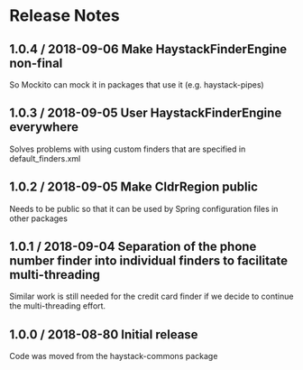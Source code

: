 # Release Notes

## 1.0.4 / 2018-09-06 Make HaystackFinderEngine non-final
So Mockito can mock it in packages that use it (e.g. haystack-pipes)

## 1.0.3 / 2018-09-05 User HaystackFinderEngine everywhere
Solves problems with using custom finders that are specified in default_finders.xml

## 1.0.2 / 2018-09-05 Make CldrRegion public
Needs to be public so that it can be used by Spring configuration files in other packages

## 1.0.1 / 2018-09-04 Separation of the phone number finder into individual finders to facilitate multi-threading
Similar work is still needed for the credit card finder if we decide to continue the multi-threading effort. 

## 1.0.0 / 2018-08-80 Initial release
Code was moved from the haystack-commons package